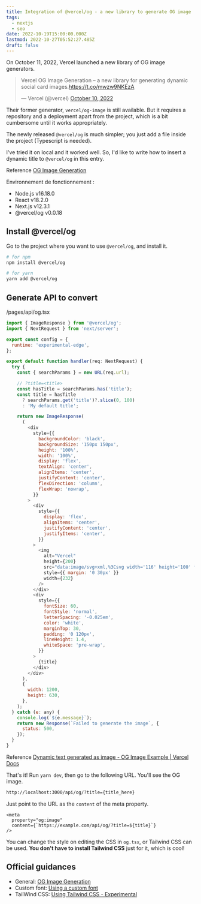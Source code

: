 ```yaml
---
title: Integration of @vercel/og - a new library to generate OG image
tags:
  - nextjs
  - seo
date: 2022-10-19T15:00:00.000Z
lastmod: 2022-10-27T05:52:27.485Z
draft: false
---
```


On October 11, 2022, Vercel launched a new library of OG image generators.

<blockquote class="twitter-tweet" data-theme="dark"><p lang="en" dir="ltr">Vercel OG Image Generation – a new library for generating dynamic social card images.<a href="https://t.co/mwzw9NKEzA">https://t.co/mwzw9NKEzA</a></p>&mdash; Vercel (@vercel) <a href="https://twitter.com/vercel/status/1579561293069316096?ref_src=twsrc%5Etfw">October 10, 2022</a></blockquote>

Their former generator, `vercel/og-image` is still available. But it requires a repository and a deployment apart from the project, which is a bit cumbersome until it works appropriately.

The newly released `@vercel/og` is much simpler; you just add a file inside the project (Typescript is needed).

I've tried it on local and it worked well. So, I'd like to write how to insert a dynamic title to `@vercel/og` in this entry.

<span class="label warning">Reference</span> [OG Image Generation](https://vercel.com/docs/concepts/functions/edge-functions/og-image-generation)

Environnement de fonctionnement :

- Node.js v16.18.0
- React v18.2.0
- Next.js v12.3.1
- @vercel/og v0.0.18

## Install @vercel/og

Go to the project where you want to use `@vercel/og`, and install it.

```bash
# for npm
npm install @vercel/og

# for yarn
yarn add @vercel/og
```

## Generate API to convert

<div class="filename">/pages/api/og.tsx</div>

```js
import { ImageResponse } from '@vercel/og';
import { NextRequest } from 'next/server';

export const config = {
  runtime: 'experimental-edge',
};

export default function handler(req: NextRequest) {
  try {
    const { searchParams } = new URL(req.url);

    // ?title=<title>
    const hasTitle = searchParams.has('title');
    const title = hasTitle
      ? searchParams.get('title')?.slice(0, 100)
      : 'My default title';

    return new ImageResponse(
      (
        <div
          style={{
            backgroundColor: 'black',
            backgroundSize: '150px 150px',
            height: '100%',
            width: '100%',
            display: 'flex',
            textAlign: 'center',
            alignItems: 'center',
            justifyContent: 'center',
            flexDirection: 'column',
            flexWrap: 'nowrap',
          }}
        >
          <div
            style={{
              display: 'flex',
              alignItems: 'center',
              justifyContent: 'center',
              justifyItems: 'center',
            }}
          >
            <img
              alt="Vercel"
              height={200}
              src="data:image/svg+xml,%3Csvg width='116' height='100' fill='white' xmlns='http://www.w3.org/2000/svg'%3E%3Cpath d='M57.5 0L115 100H0L57.5 0z' /%3E%3C/svg%3E"
              style={{ margin: '0 30px' }}
              width={232}
            />
          </div>
          <div
            style={{
              fontSize: 60,
              fontStyle: 'normal',
              letterSpacing: '-0.025em',
              color: 'white',
              marginTop: 30,
              padding: '0 120px',
              lineHeight: 1.4,
              whiteSpace: 'pre-wrap',
            }}
          >
            {title}
          </div>
        </div>
      ),
      {
        width: 1200,
        height: 630,
      },
    );
  } catch (e: any) {
    console.log(`${e.message}`);
    return new Response(`Failed to generate the image`, {
      status: 500,
    });
  }
}
```

<span class="label warning">Reference</span> [Dynamic text generated as image - OG Image Example | Vercel Docs](https://vercel.com/docs/concepts/functions/edge-functions/og-image-examples#dynamic-text-generated-as-image)

That's it! Run `yarn dev`, then go to the following URL. You'll see the OG image.

```html
http://localhost:3000/api/og/?title={title_here}
```

Just point to the URL as the `content` of the meta property.

```text
<meta
  property="og:image"
  content={`https://example.com/api/og/?title=${title}`}
/>
```

You can change the style on editing the CSS in `og.tsx`, or Tailwind CSS can be used. **You don't have to install Tailwind CSS** just for it, which is cool!

## Official guidances

- General: [OG Image Generation](https://vercel.com/docs/concepts/functions/edge-functions/og-image-generation)
- Custom font: [Using a custom font](https://vercel.com/docs/concepts/functions/edge-functions/og-image-examples#using-a-custom-font)
- TailWind CSS: [Using Tailwind CSS - Experimental](https://vercel.com/docs/concepts/functions/edge-functions/og-image-examples#using-tailwind-css---experimental)
